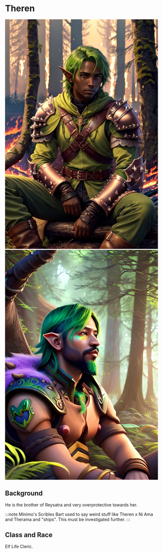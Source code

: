 # Theren

![Theren](/img/players/Theren.jpg#gh-dark-mode-only)
![Theren](/img/players/Theren_2.jpg#gh-light-mode-only)

## Background
He is the brother of Reysatra and very overprotective towards her.

:::note Minimo's Scribles
Bart used to say weird stuff like Theren x Ni Ama and Therama and "ships". This must be investigated further.
:::

## Class and Race
Elf Life Cleric.


